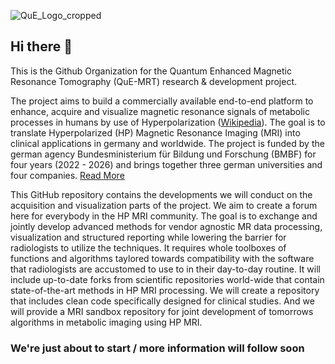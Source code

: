 ![QuE_Logo_cropped](https://user-images.githubusercontent.com/18266223/200273741-876ecea9-f357-4362-86be-5b38e9338ffc.png)

## Hi there 👋

This is the Github Organization for the Quantum Enhanced Magnetic Resonance Tomography (QuE-MRT) research & development project.

The project aims to build a commercially available end-to-end platform to enhance, acquire and visualize magnetic resonance signals of metabolic processes in humans by use of Hyperpolarization ([Wikipedia](https://en.wikipedia.org/wiki/Hyperpolarization_(physics))). The goal is to translate Hyperpolarized (HP) Magnetic Resonance Imaging (MRI) into clinical applications in germany and worldwide. The project is funded by the german agency Bundesministerium für Bildung und Forschung (BMBF) for four years (2022 - 2026) and brings together three german universities and four companies. [Read More](https://www.quantentechnologien.de/forschung/foerderung/leuchtturmprojekte-der-quantenbasierten-messtechnik/que-mrt.html)

This GitHub repository contains the developments we will conduct on the acquisition and visualization parts of the project. We aim to create a forum here for everybody in the HP MRI community. The goal is to exchange and jointly develop advanced methods for vendor agnostic MR data processing, visualization and structured reporting while lowering the barrier for radiologists to utilize the techniques. It requires whole toolboxes of functions and algorithms taylored towards compatibility with the software that radiologists are accustomed to use to in their day-to-day routine.
It will include up-to-date forks from scientific repositories world-wide that contain state-of-the-art methods in HP MRI processing. We will create a repository that includes clean code specifically designed for clinical studies. And we will provide a MRI sandbox repository for joint development of tomorrows algorithms in metabolic imaging using HP MRI.

### We're just about to start / more information will follow soon

<!--
[Markdown](https://docs.github.com/github/writing-on-github/getting-started-with-writing-and-formatting-on-github/basic-writing-and-formatting-syntax)
-->
